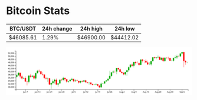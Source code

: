 # Bitcoin Stats

BTC/USDT|24h change|24h high|24h low|
|---|---|---|---|
|$46085.61|1.29%|$46900.00|$44412.02|

<img src="./chart.svg">
